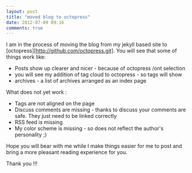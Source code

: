```yaml
---
layout: post
title: "moved blog to octopress"
date: 2012-07-09 09:16
comments: true
---
```

 I am in the process of moving the blog from my jekyll based site to [octopress][http://github.com/octopress.git]. You will see that some of things work like:

* Posts show up clearer and nicer - because of octopress /ont selection
* you will see my addition of tag cloud to octopress - so tags will show
* archives - a list of archives arranged as an index page

What does not yet work :

* Tags are not aligned on the page
* Discuss comments are missing - thanks to discuss your comments are safe. They just need to be linked correctly
* RSS feed is missing
* My color scheme is missing - so does not reflect the author's personality ;)


Hope you will bear with me while I make things easier for me to post and
bring a more pleasant reading experience for  you.

Thank you !!!


